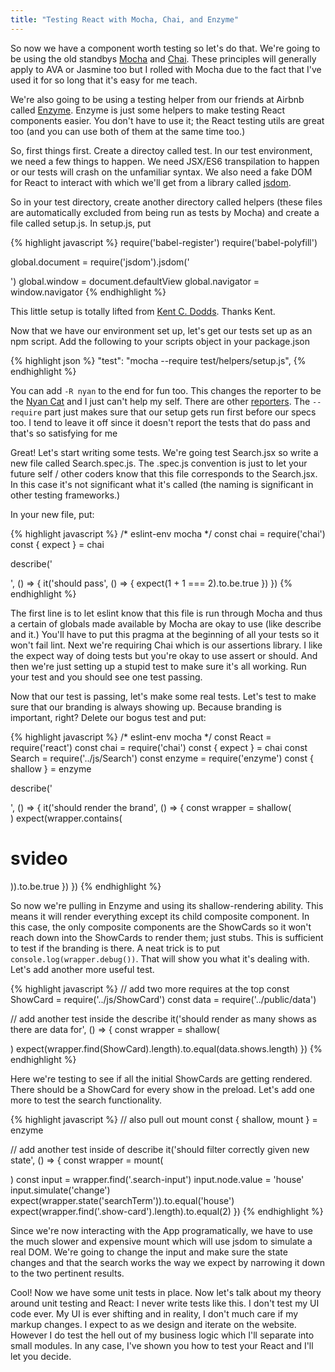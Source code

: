 ```yaml
---
title: "Testing React with Mocha, Chai, and Enzyme"
---
```


So now we have a component worth testing so let's do that. We're going to be using the old standbys [Mocha][mocha] and [Chai][chai]. These principles will generally apply to AVA or Jasmine too but I rolled with Mocha due to the fact that I've used it for so long that it's easy for me teach.

We're also going to be using a testing helper from our friends at Airbnb called [Enzyme][enzyme]. Enzyme is just some helpers to make testing React components easier. You don't have to use it; the React testing utils are great too (and you can use both of them at the same time too.)

So, first things first. Create a directoy called test. In our test environment, we need a few things to happen. We need JSX/ES6 transpilation to happen or our tests will crash on the unfamiliar syntax. We also need a fake DOM for React to interact with which we'll get from a library called [jsdom][jsdom].

So in your test directory, create another directory called helpers (these files are automatically excluded from being run as tests by Mocha) and create a file called setup.js. In setup.js, put

{% highlight javascript %}
require('babel-register')
require('babel-polyfill')

global.document = require('jsdom').jsdom('<body><div id="app"></div></body>')
global.window = document.defaultView
global.navigator = window.navigator
{% endhighlight %}

This little setup is totally lifted from [Kent C. Dodds][kcd]. Thanks Kent.

Now that we have our environment set up, let's get our tests set up as an npm script. Add the following to your scripts object in your package.json

{% highlight json %}
"test": "mocha --require test/helpers/setup.js",
{% endhighlight %}

You can add <code>-R nyan</code> to the end for fun too. This changes the reporter to be the [Nyan Cat][nyan] and I just can't help my self. There are other [reporters][reporters]. The <code>--require</code> part just makes sure that our setup gets run first before our specs too. I tend to leave it off since it doesn't report the tests that do pass and that's so satisfying for me

Great! Let's start writing some tests. We're going test Search.jsx so write a new file called Search.spec.js. The .spec.js convention is just to let your future self / other coders know that this file corresponds to the Search.jsx. In this case it's not significant what it's called (the naming is significant in other testing frameworks.)

In your new file, put:

{% highlight javascript %}
/* eslint-env mocha */
const chai = require('chai')
const { expect } = chai

describe('<Search />', () => {
  it('should pass', () => {
    expect(1 + 1 === 2).to.be.true
  })
})
{% endhighlight %}

The first line is to let eslint know that this file is run through Mocha and thus a certain of globals made available by Mocha are okay to use (like describe and it.) You'll have to put this pragma at the beginning of all your tests so it won't fail lint. Next we're requiring Chai which is our assertions library. I like the expect way of doing tests but you're okay to use assert or should. And then we're just setting up a stupid test to make sure it's all working. Run your test and you should see one test passing.

Now that our test is passing, let's make some real tests. Let's test to make sure that our branding is always showing up. Because branding is important, right? Delete our bogus test and put:

{% highlight javascript %}
/* eslint-env mocha */
const React = require('react')
const chai = require('chai')
const { expect } = chai
const Search = require('../js/Search')
const enzyme = require('enzyme')
const { shallow } = enzyme

describe('<Search />', () => {
  it('should render the brand', () => {
    const wrapper = shallow(<Search />)
    expect(wrapper.contains(<h1 className='brand'>svideo</h1>)).to.be.true
  })
})
{% endhighlight %}

So now we're pulling in Enzyme and using its shallow-rendering ability. This means it will render everything except its child composite component. In this case, the only composite components are the ShowCards so it won't reach down into the ShowCards to render them; just stubs. This is sufficient to test if the branding is there. A neat trick is to put <code>console.log(wrapper.debug())</code>. That will show you what it's dealing with. Let's add another more useful test.

{% highlight javascript %}
// add two more requires at the top
const ShowCard = require('../js/ShowCard')
const data = require('../public/data')

// add another test inside the describe
  it('should render as many shows as there are data for', () => {
    const wrapper = shallow(<Search />)
    expect(wrapper.find(ShowCard).length).to.equal(data.shows.length)
  })
{% endhighlight %}

Here we're testing to see if all the initial ShowCards are getting rendered. There should be a ShowCard for every show in the preload. Let's add one more to test the search functionality.

{% highlight javascript %}
// also pull out mount
const { shallow, mount } = enzyme

// add another test inside of describe
it('should filter correctly given new state', () => {
  const wrapper = mount(<Search />)
  const input = wrapper.find('.search-input')
  input.node.value = 'house'
  input.simulate('change')
  expect(wrapper.state('searchTerm')).to.equal('house')
  expect(wrapper.find('.show-card').length).to.equal(2)
})
{% endhighlight %}

Since we're now interacting with the App programatically, we have to use the much slower and expensive mount which will use jsdom to simulate a real DOM. We're going to change the input and make sure the state changes and that the search works the way we expect by narrowing it down to the two pertinent results.

Cool! Now we have some unit tests in place. Now let's talk about my theory around unit testing and React: I never write tests like this. I don't test my UI code ever. My UI is ever shifting and in reality, I don't much care if my markup changes. I expect to as we design and iterate on the website. However I do test the hell out of my business logic which I'll separate into small modules. In any case, I've shown you how to test your React and I'll let you decide.

[jsdom]: https://github.com/tmpvar/jsdom
[enzyme]: http://airbnb.io/enzyme/index.html
[chai]: http://chaijs.com/
[mocha]: https://mochajs.org/
[kcd]: https://github.com/kentcdodds/react-ava-workshop/blob/master/other/setup-ava-tests.js
[nyan]: http://www.nyan.cat/
[reporters]: https://mochajs.org/#reporters